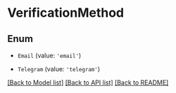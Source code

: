 # VerificationMethod


## Enum

* `Email` (value: `'email'`)

* `Telegram` (value: `'telegram'`)

[[Back to Model list]](../README.md#documentation-for-models) [[Back to API list]](../README.md#documentation-for-api-endpoints) [[Back to README]](../README.md)
